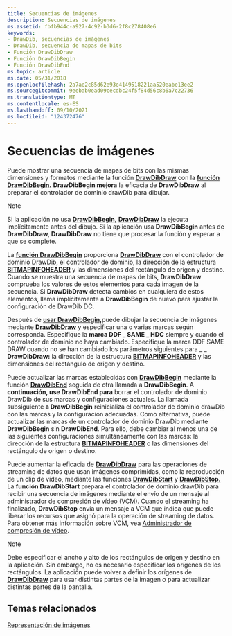 ```yaml
---
title: Secuencias de imágenes
description: Secuencias de imágenes
ms.assetid: fbfb944c-a927-4c92-b3d6-2f8c278408e6
keywords:
- DrawDib, secuencias de imágenes
- DrawDib, secuencia de mapas de bits
- Función DrawDibDraw
- Función DrawDibBegin
- Función DrawDibEnd
ms.topic: article
ms.date: 05/31/2018
ms.openlocfilehash: 2a7ae2c85d62e93e4149518221aa520eabe13ee2
ms.sourcegitcommit: 9eebab0ead09cecdbc24f5f84d56c8b6a7c22736
ms.translationtype: MT
ms.contentlocale: es-ES
ms.lasthandoff: 09/10/2021
ms.locfileid: "124372476"
---
```

# <a name="sequences-of-images"></a>Secuencias de imágenes

Puede mostrar una secuencia de mapas de bits con las mismas dimensiones y formatos mediante la función [**DrawDibDraw**](/windows/desktop/api/Vfw/nf-vfw-drawdibdraw) con la [**función DrawDibBegin.**](/windows/desktop/api/Vfw/nf-vfw-drawdibbegin) **DrawDibBegin mejora** la eficacia de **DrawDibDraw** al preparar el controlador de dominio drawDib para dibujar.

> [!Note]  
> Si la aplicación no usa [**DrawDibBegin,**](/windows/desktop/api/Vfw/nf-vfw-drawdibbegin) [**DrawDibDraw**](/windows/desktop/api/Vfw/nf-vfw-drawdibdraw) la ejecuta implícitamente antes del dibujo. Si la aplicación usa **DrawDibBegin** antes de **DrawDibDraw,** **DrawDibDraw** no tiene que procesar la función y esperar a que se complete.

 

La [**función DrawDibBegin**](/windows/desktop/api/Vfw/nf-vfw-drawdibbegin) proporciona [**DrawDibDraw**](/windows/desktop/api/Vfw/nf-vfw-drawdibdraw) con el controlador de dominio DrawDib, el controlador de dominio, la dirección de la estructura [**BITMAPINFOHEADER**](/windows/win32/api/wingdi/ns-wingdi-bitmapinfoheader) y las dimensiones del rectángulo de origen y destino. Cuando se muestra una secuencia de mapas de bits, **DrawDibDraw** comprueba los valores de estos elementos para cada imagen de la secuencia. Si **DrawDibDraw** detecta cambios en cualquiera de estos elementos, llama implícitamente a **DrawDibBegin** de nuevo para ajustar la configuración de DrawDib DC.

Después de [**usar DrawDibBegin,**](/windows/desktop/api/Vfw/nf-vfw-drawdibbegin)puede dibujar la secuencia de imágenes mediante [**DrawDibDraw**](/windows/desktop/api/Vfw/nf-vfw-drawdibdraw) y especificar una o varias marcas según corresponda. Especifique la **marca DDF \_ SAME \_ HDC** siempre y cuando el controlador de dominio no haya cambiado. Especifique la marca DDF SAME DRAW cuando no se han cambiado los parámetros siguientes para \_ \_ **DrawDibDraw:** la dirección de la estructura [**BITMAPINFOHEADER**](/windows/win32/api/wingdi/ns-wingdi-bitmapinfoheader) y las dimensiones del rectángulo de origen y destino.

Puede actualizar las marcas establecidas con [**DrawDibBegin**](/windows/desktop/api/Vfw/nf-vfw-drawdibbegin) mediante la función [**DrawDibEnd**](/windows/desktop/api/Vfw/nf-vfw-drawdibend) seguida de otra llamada a **DrawDibBegin**. A **continuación, use DrawDibEnd para** borrar el controlador de dominio DrawDib de sus marcas y configuraciones actuales. La llamada subsiguiente **a DrawDibBegin** reinicializa el controlador de dominio drawDib con las marcas y la configuración adecuadas. Como alternativa, puede actualizar las marcas de un controlador de dominio DrawDib mediante **DrawDibBegin** sin **DrawDibEnd**. Para ello, debe cambiar al menos una de las siguientes configuraciones simultáneamente con las marcas: la dirección de la estructura [**BITMAPINFOHEADER**](/windows/win32/api/wingdi/ns-wingdi-bitmapinfoheader) o las dimensiones del rectángulo de origen o destino.

Puede aumentar la eficacia de [**DrawDibDraw**](/windows/desktop/api/Vfw/nf-vfw-drawdibdraw) para las operaciones de streaming de datos que usan imágenes comprimidas, como la reproducción de un clip de vídeo, mediante las funciones [**DrawDibStart**](/windows/desktop/api/Vfw/nf-vfw-drawdibstart) y [**DrawDibStop.**](/windows/desktop/api/Vfw/nf-vfw-drawdibstop) La **función DrawDibStart** prepara el controlador de dominio drawDib para recibir una secuencia de imágenes mediante el envío de un mensaje al administrador de compresión de vídeo (VCM). Cuando el streaming ha finalizado, **DrawDibStop** envía un mensaje a VCM que indica que puede liberar los recursos que asignó para la operación de streaming de datos. Para obtener más información sobre VCM, vea [Administrador de compresión de vídeo](video-compression-manager.md).

> [!Note]  
> Debe especificar el ancho y alto de los rectángulos de origen y destino en la aplicación. Sin embargo, no es necesario especificar los orígenes de los rectángulos. La aplicación puede volver a definir los orígenes de [**DrawDibDraw**](/windows/desktop/api/Vfw/nf-vfw-drawdibdraw) para usar distintas partes de la imagen o para actualizar distintas partes de la pantalla.

 

## <a name="related-topics"></a>Temas relacionados

<dl> <dt>

[Representación de imágenes](image-rendering.md)
</dt> </dl>

 

 